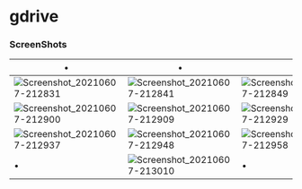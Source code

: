 # gdrive

### ScreenShots

• | • | •
-- | -- | --
![Screenshot_20210607-212831](https://user-images.githubusercontent.com/42988090/121153606-d3766000-c863-11eb-8aed-7371ae079f37.png) | ![Screenshot_20210607-212841](https://user-images.githubusercontent.com/42988090/121153651-de30f500-c863-11eb-9e2b-bac2b1d743b7.png) | ![Screenshot_20210607-212849](https://user-images.githubusercontent.com/42988090/121153679-e426d600-c863-11eb-9442-ac04b82ecdb3.png)
 ![Screenshot_20210607-212900](https://user-images.githubusercontent.com/42988090/121153787-fe60b400-c863-11eb-869b-4b04e0af1a1f.png) | ![Screenshot_20210607-212909](https://user-images.githubusercontent.com/42988090/121153819-0587c200-c864-11eb-9810-670bfd12d622.png) | ![Screenshot_20210607-212929](https://user-images.githubusercontent.com/42988090/121153843-0ae50c80-c864-11eb-8b13-432551fae785.png)
 ![Screenshot_20210607-212937](https://user-images.githubusercontent.com/42988090/121153889-15070b00-c864-11eb-8680-048880b872e8.png) | ![Screenshot_20210607-212948](https://user-images.githubusercontent.com/42988090/121153945-20f2cd00-c864-11eb-9df1-a157bd4463a3.png) | ![Screenshot_20210607-212958](https://user-images.githubusercontent.com/42988090/121153976-251eea80-c864-11eb-8087-62c9547b1ebf.png)
• | ![Screenshot_20210607-213010](https://user-images.githubusercontent.com/42988090/121154117-4c75b780-c864-11eb-883f-e508341673d4.png) | • 
